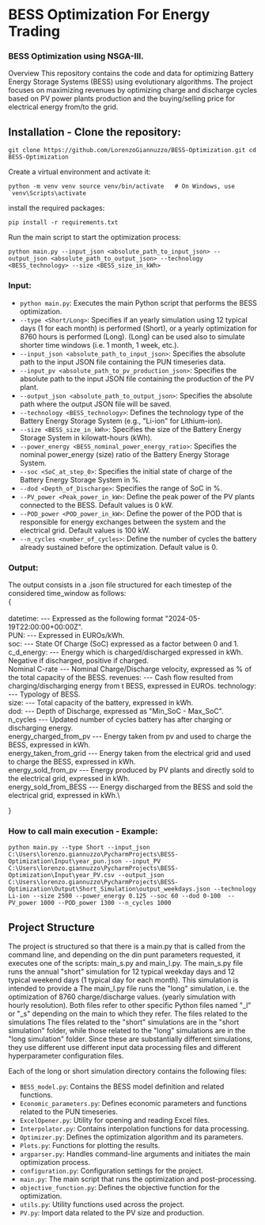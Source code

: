 # BESS Optimization For Energy Trading
### BESS Optimization using NSGA-III.

Overview This repository contains the code and data for optimizing Battery Energy Storage Systems (BESS) using evolutionary algorithms. The project focuses on maximizing revenues by optimizing charge and discharge cycles based on PV power plants production and the buying/selling price for electrical energy from/to the grid.

## Installation - Clone the repository: 

``git clone https://github.com/LorenzoGiannuzzo/BESS-Optimization.git cd BESS-Optimization``

Create a virtual environment and activate it:

``python -m venv venv source venv/bin/activate   # On Windows, use `venv\Scripts\activate``

install the required packages:

`pip install -r requirements.txt`

Run the main script to start the optimization process:

`python main.py --input_json <absolute_path_to_input_json> --output_json <absolute_path_to_output_json> --technology <BESS_technology> --size <BESS_size_in_kWh>`
### Input:

- `python main.py`: Executes the main Python script that performs the BESS optimization.
- `--type <Short/Long>`: Specifies if an yearly simulation using 12 typical days (1 for each month) is performed (Short), or a yearly optimization for 8760 hours is performed (Long). (Long) can be used also to simulate shorter time windows (i.e. 1 month, 1 week, etc.).
- `--input_json <absolute_path_to_input_json>`: Specifies the absolute path to the input JSON file containing the PUN timeseries data.
- `--input_pv <absolute_path_to_pv_production_json>`: Specifies the absolute path to the input JSON file containing the production of the PV plant.
- `--output_json <absolute_path_to_output_json>`: Specifies the absolute path where the output JSON file will be saved.
- `--technology <BESS_technology>`: Defines the technology type of the Battery Energy Storage System (e.g., "Li-ion" for Lithium-ion).
- `--size <BESS_size_in_kWh>`: Specifies the size of the Battery Energy Storage System in kilowatt-hours (kWh).
- `--power_energy <BESS_nominal_power_energy_ratio>`: Specifies the nominal power_energy (size) ratio of the Battery Energy Storage System.
- `--soc <SoC_at_step_0>`: Specifies the initial state of charge of the Battery Energy Storage System in %.
- `--dod <Depth_of_Discharge>`: Specifies the range of SoC in %.
- `--PV_power <Peak_power_in_kW>`: Define the peak power of the PV plants connected to the BESS. Default values is 0 kW. 
- `--POD_power <POD_power_in_kW>`: Define the power of the POD that is responsible for energy exchanges between the system and the electrical grid. Default values is 100 kW. 
- `--n_cycles <number_of_cycles>`: Define the number of cycles the battery already sustained before the optimization. Default value is 0. 

### Output:

The output consists in a .json file structured for each timestep of the considered time_window as follows:\
{\
\
        datetime: --- Expressed as the following format "2024-05-19T22:00:00+00:00Z".\
        PUN: --- Expressed in EUROs/kWh.\
        soc: --- State Of Charge (SoC) expressed as a factor between 0 and 1.\
        c_d_energy: --- Energy which is charged/discharged expressed in kWh. Negative if discharged, positive if charged.\
        Nominal C-rate --- Nominal Charge/Discharge velocity, expressed as % of the total capacity of the BESS.
        revenues: --- Cash flow resulted from charging/discharging energy from t BESS, expressed in EUROs.
        technology: --- Typology of BESS.\
        size: --- Total capacity of the battery, expressed in kWh.\
        dod: --- Depth of Discharge, expressed as "Min_SoC - Max_SoC".\
        n_cycles --- Updated number of cycles battery has after charging or discharging energy.\
        energy_charged_from_pv --- Energy taken from pv and used to charge the BESS, expressed in kWh.\
        energy_taken_from_grid --- Energy taken from the electrical grid and used to charge the BESS, expressed in kWh.\
        energy_sold_from_pv --- Energy produced by PV plants and directly sold to the electrical grid, expressed in kWh.\
        energy_sold_from_BESS --- Energy discharged from the BESS and sold the electrical grid, expressed in kWh.\

}
### How to call main execution - Example:

`python main.py --type Short --input_json C:\Users\lorenzo.giannuzzo\PycharmProjects\BESS-Optimization\Input\year_pun.json --input_PV C:\Users\lorenzo.giannuzzo\PycharmProjects\BESS-Optimization\Input\year_PV.csv --output_json C:\Users\lorenzo.giannuzzo\PycharmProjects\BESS-Optimization\Output\Short_Simulation\output_weekdays.json --technology Li-ion --size 2500 --power_energy 0.125 --soc 60 --dod 0-100  --PV_power 1000 --POD_power 1300 --n_cycles 1000
`

## Project Structure

The project is structured so that there is a main.py that is called from the command line, and depending on the din punt parameters requested, it executes one of the scripts: main_s.py and main_l.py. 
The main_s.py file runs the annual "short" simulation for 12 typical weekday days and 12 typical weekend days (1 typical day for each month). This simulation is intended to provide a
The main_l.py file runs the "long" simulation, i.e. the optimization of 8760 charge/discharge values.
(yearly simulation with hourly resolution). Both files refer to other specific Python files named "_l" or "_s" depending on the main to which they refer. The files related to the simulations
The files related to the "short" simulations are in the "short simulation" folder, while those related to the "long" simulations are in the "long simulation" folder. Since these are substantially different simulations, they use different
use different input data processing files and different hyperparameter configuration files.

Each of the long or short simulation directory contains the following files:

- `BESS_model.py`: Contains the BESS model definition and related functions.
- `Economic_parameters.py`: Defines economic parameters and functions related to the PUN timeseries.
- `ExcelOpener.py`: Utility for opening and reading Excel files.
- `Interpolator.py`: Contains interpolation functions for data processing.
- `Optimizer.py`: Defines the optimization algorithm and its parameters.
- `Plots.py`: Functions for plotting the results.
- `argparser.py`: Handles command-line arguments and initiates the main optimization process.
- `configuration.py`: Configuration settings for the project.
- `main.py`: The main script that runs the optimization and post-processing.
- `objective_function.py`: Defines the objective function for the optimization.
- `utils.py`: Utility functions used across the project.
- `PV.py`: Import data related to the PV size and production.
